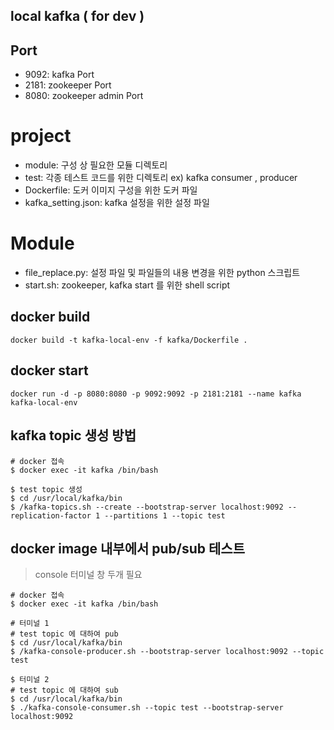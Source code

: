 ## local kafka ( for dev )

## Port
* 9092: kafka Port
* 2181: zookeeper Port
* 8080: zookeeper admin Port

# project
* module: 구성 상 필요한 모듈 디렉토리
* test: 각종 테스트 코드를 위한 디렉토리 ex) kafka consumer , producer
* Dockerfile: 도커 이미지 구성을 위한 도커 파일
* kafka_setting.json: kafka 설정을 위한 설정 파일

# Module
* file_replace.py: 설정 파일 및 파일들의 내용 변경을 위한 python 스크립트
* start.sh: zookeeper, kafka start 를 위한 shell script

## docker build
`docker build -t kafka-local-env -f kafka/Dockerfile .`

## docker start
`docker run -d -p 8080:8080 -p 9092:9092 -p 2181:2181 --name kafka kafka-local-env`

## kafka topic 생성 방법
```
# docker 접속
$ docker exec -it kafka /bin/bash

$ test topic 생성
$ cd /usr/local/kafka/bin
$ /kafka-topics.sh --create --bootstrap-server localhost:9092 --replication-factor 1 --partitions 1 --topic test
```

## docker image 내부에서 pub/sub 테스트
> console 터미널 창 두개 필요
```
# docker 접속
$ docker exec -it kafka /bin/bash

# 터미널 1
# test topic 에 대하여 pub
$ cd /usr/local/kafka/bin
$ /kafka-console-producer.sh --bootstrap-server localhost:9092 --topic test

$ 터미널 2
# test topic 에 대하여 sub
$ cd /usr/local/kafka/bin
$ ./kafka-console-consumer.sh --topic test --bootstrap-server localhost:9092
```